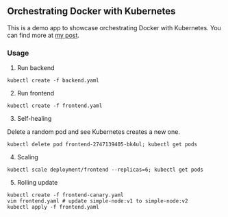 ## Orchestrating Docker with Kubernetes

This is a demo app to showcase orchestrating Docker with Kubernetes. You can find more at [my post](https://chengl.com/orchestrating-docker-with-kubernetes/).

### Usage

1. Run backend

  ```
  kubectl create -f backend.yaml
  ```
2. Run frontend

  ```
  kubectl create -f frontend.yaml
  ```

3. Self-healing

Delete a random pod and see Kubernetes creates a new one.
```
kubectl delete pod frontend-2747139405-bk4ul; kubectl get pods
```

4. Scaling

  ```
  kubectl scale deployment/frontend --replicas=6; kubectl get pods
  ```

5. Rolling update
  ```
  kubectl create -f frontend-canary.yaml
  vim frontend.yaml # update simple-node:v1 to simple-node:v2
  kubectl apply -f frontend.yaml
  ```

